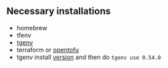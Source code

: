 ## Necessary installations
- homebrew
- tfenv
- [tgenv](https://github.com/cunymatthieu/tgenv) 
- terraform or [opentofu](https://opentofu.org/docs/intro/install/deb)
- tgenv install [version](https://github.com/gruntwork-io/terragrunt/releases) and then do `tgenv use 0.54.0`